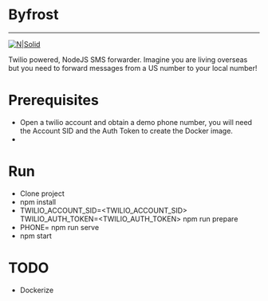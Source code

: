 # Byfrost
-----
[![N|Solid](https://cdn2.cloudpro.co.uk/sites/cloudprod7/files/2018/10/twilio_mark_-_red.png)](https://nodesource.com/products/nsolid)

Twilio powered, NodeJS SMS forwarder. Imagine you are living overseas but you need to forward messages from a US number to your local number!

# Prerequisites
- Open a twilio account and obtain a demo phone number, you will need the Account SID and the Auth Token to create the Docker image.
-
# Run
- Clone project
- npm install
- TWILIO_ACCOUNT_SID=<TWILIO_ACCOUNT_SID> TWILIO_AUTH_TOKEN=<TWILIO_AUTH_TOKEN> npm run prepare
- PHONE=<PHONE> npm run serve
- npm start


# TODO
- Dockerize